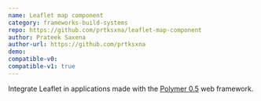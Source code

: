 ```yaml
---
name: Leaflet map component
category: frameworks-build-systems
repo: https://github.com/prtksxna/leaflet-map-component
author: Prateek Saxena
author-url: https://github.com/prtksxna
demo: 
compatible-v0:
compatible-v1: true
---
```


Integrate Leaflet in applications made with the <a href="https://docs-05-dot-polymer-project.appspot.com/0.5/">Polymer 0.5</a> web framework.
